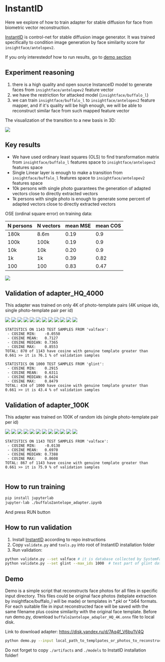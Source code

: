 # InstantID

Here we explore of how to train adapter for stable diffusion for face from biometric vector reconstruction.

[InstantID](https://github.com/instantX-research/InstantID) is control-net for stable diffusion image generator. It was 
trained specifically to condition image generation by face similarity score for `insightface/antelopev2`.

If you only interestedof how to run results, go to [demo section](#Demo) 

## Experiment reasoning

1. there is a high quality and open source InstanceID model to generate faces from `insightface/antelopev2` feature vector
2. we have the restriction for attacked model (`insightface/buffalo_l`)
3. we can train `insightface/buffalo_l` to `insightface/antelopev2` feature mapper, and if it's quality will be high enough, we will be able to reconstruct similar face from such mapped feature vector

The visualization of the transition to a new basis in 3D:

![](./artifacts/figures/transition2new_basis.png)

## Key results

* We have used ordinary least squares (OLS) to find transformation matrix from `insightface/buffalo_l` features space to `insightface/antelopev2` features space  
* Single Linear layer is enough to make a transition from `insightface/buffalo_l` features space to `insightface/antelopev2` features space 
* 10k persons with single photo guarantees the generation of adapted vectors close to directly extracted vectors
* 1k persons with single photo is enough to generate some percent of adapted vectors close to directly extracted vectors

OSE (ordinal square error) on training data:

| N persons | N vectors | mean MSE | mean COS |
|-----------|-----------|----------|----------|
| 180k      | 8.6m      | 0.19     | 0.9      |
| 100k      | 100k      | 0.19     | 0.9      |
| 10k       | 10k       | 0.20     | 0.9      |
| 1k        | 1k        | 0.39     | 0.82     |
| 100       | 100       | 0.83     | 0.47     |


![](artifacts/figures/img.png)

## Validation of adapter_HQ_4000

This adapter was trained on only 4K of photo-template pairs (4K unique ids, single photo-template pair per id)

![](./artifacts/adapter_HQ_4000_sample_0.png)      ![](./artifacts/adapter_HQ_4000_sample_1.png)      ![](./artifacts/adapter_HQ_4000_sample_2.png)
![](./artifacts/adapter_HQ_4000_sample_3.png)      ![](./artifacts/adapter_HQ_4000_sample_4.png)      ![](./artifacts/adapter_HQ_4000_sample_5.png)
![](./artifacts/adapter_HQ_4000_sample_6.png)      ![](./artifacts/adapter_HQ_4000_sample_7.png)      ![](./artifacts/adapter_HQ_4000_sample_8.png)
![](./artifacts/adapter_HQ_4000_sample_9.png)      ![](./artifacts/adapter_HQ_4000_sample_10.png)     ![](./artifacts/adapter_HQ_4000_sample_11.png)

```
STATISTICS ON 1143 TEST SAMPLES FROM 'valface':
 - COSINE MIN:    -0.0550
 - COSINE MEAN:   0.7127
 - COSINE MEDIAN: 0.7365
 - COSINE MAX:    0.8553
TOTAL: 870 of 1143 have cosine with genuine template greater than 0.661 >> it is 76.1 % of validation samples

STATISTICS ON 1000 TEST SAMPLES FROM 'glint':
 - COSINE MIN:    0.2915
 - COSINE MEAN:   0.6311
 - COSINE MEDIAN: 0.6424
 - COSINE MAX:    0.8479
TOTAL: 434 of 1000 have cosine with genuine template greater than 0.661 >> it is 43.4 % of validation samples
```

## Validation of adapter_100K

This adapter was trained on 100K of random ids (single photo-template pair per id)

![](./artifacts/adapter_100K_sample_0.png)      ![](./artifacts/adapter_100K_sample_1.png)      ![](./artifacts/adapter_100K_sample_2.png)
![](./artifacts/adapter_100K_sample_3.png)      ![](./artifacts/adapter_100K_sample_4.png)      ![](./artifacts/adapter_100K_sample_5.png)
![](./artifacts/adapter_100K_sample_6.png)      ![](./artifacts/adapter_100K_sample_7.png)      ![](./artifacts/adapter_100K_sample_8.png)
![](./artifacts/adapter_100K_sample_9.png)      ![](./artifacts/adapter_100K_sample_10.png)     ![](./artifacts/adapter_100K_sample_11.png)

```
STATISTICS ON 1143 TEST SAMPLES FROM 'valface':
 - COSINE MIN:    -0.0130
 - COSINE MEAN:   0.6970
 - COSINE MEDIAN: 0.7388
 - COSINE MAX:    0.8608
TOTAL: 867 of 1143 have cosine with genuine template greater than 0.661 >> it is 75.9 % of validation samples


```

## How to run training

```bash
pip install jupyterlab
jupyter-lab ./buffalo2antelope_adapter.ipynb  
```

And press RUN button

## How to run validation

1. Install [InstantID](https://github.com/instantX-research/InstantID) according to repo instructions
2. Copy `validate.py` and `tools.py` into root of InstantID installation folder
3. Run validation:

```bash 
python validate.py --set valface # it is database collected by SystemFailure (does not contain samples from glint nor webface)
python validate.py --set glint --max_ids 1000  # test part of glint dataset
```

## Demo

Demo is a simple script that reconstructs face photos for all files in specific input directory. This files could be 
original face photos (tebplate extraction by insightface/buffalo_l will be made) or templates in *.pkl or *.b64 formats.
For each suitable file in input reconstructed face will be saved with the same filename plus cosine similarity with
the original face template. Before run demo.py, download `buffalo2antelope_adapler_HQ_4K.onnx` file to local disk.

Link to download adapter: https://disk.yandex.ru/d/7Aq4f_V6bu1V4Q

```bash
python demo.py --input local_path_to_templpates_or_photos_to_reconstruct --output ./output --adapter ./models/buffalo_l_decoder_large_on_vgg11_v1.onnx
```

Do not forget to copy `./artifacts` and `./models` to InstatID installation folder!
